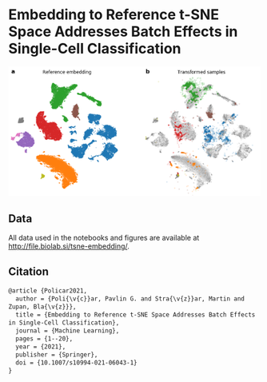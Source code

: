# Embedding to Reference t-SNE Space Addresses Batch Effects in Single-Cell Classification

![](figures/transform_brain.png)

## Data

All data used in the notebooks and figures are available at http://file.biolab.si/tsne-embedding/.

## Citation
```raw
@article {Policar2021,
  author = {Poli{\v{c}}ar, Pavlin G. and Stra{\v{z}}ar, Martin and Zupan, Bla{\v{z}}},
  title = {Embedding to Reference t-SNE Space Addresses Batch Effects in Single-Cell Classification},
  journal = {Machine Learning},
  pages = {1--20},
  year = {2021},
  publisher = {Springer},
  doi = {10.1007/s10994-021-06043-1}
}
```
